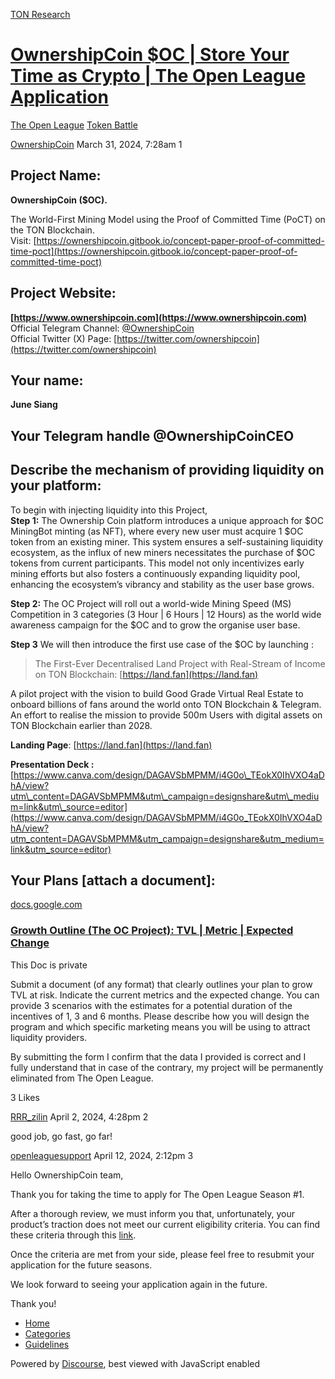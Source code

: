[TON Research](/)

# [OwnershipCoin $OC | Store Your Time as Crypto | The Open League Application](/t/ownershipcoin-oc-store-your-time-as-crypto-the-open-league-application/1991)

[The Open League](/c/the-open-league/token-leaderboard/57)  [Token Battle](/c/the-open-league/token-leaderboard/57) 

    

[OwnershipCoin](https://tonresear.ch/u/OwnershipCoin)  March 31, 2024, 7:28am  1

## [](#project-name-1)Project Name:

**OwnershipCoin ($OC).**

The World-First Mining Model using the Proof of Committed Time (PoCT) on the TON Blockchain.  
Visit: [https://ownershipcoin.gitbook.io/concept-paper-proof-of-committed-time-poct](https://ownershipcoin.gitbook.io/concept-paper-proof-of-committed-time-poct)

## [](#project-website-2)Project Website:

**[https://www.ownershipcoin.com](https://www.ownershipcoin.com)**  
Official Telegram Channel: [@OwnershipCoin](/u/ownershipcoin)  
Official Twitter (X) Page: [https://twitter.com/ownershipcoin](https://twitter.com/ownershipcoin)

## [](#your-name-3)Your name:

**June Siang**

## [](#your-telegram-handle-ownershipcoinceo-4)Your Telegram handle @OwnershipCoinCEO

## [](#describe-the-mechanism-of-providing-liquidity-on-your-platform-5)Describe the mechanism of providing liquidity on your platform:

To begin with injecting liquidity into this Project,  
**Step 1:** The Ownership Coin platform introduces a unique approach for $OC MiningBot minting (as NFT), where every new user must acquire 1 $OC token from an existing miner. This system ensures a self-sustaining liquidity ecosystem, as the influx of new miners necessitates the purchase of $OC tokens from current participants. This model not only incentivizes early mining efforts but also fosters a continuously expanding liquidity pool, enhancing the ecosystem’s vibrancy and stability as the user base grows.

**Step 2:** The OC Project will roll out a world-wide Mining Speed (MS) Competition in 3 categories (3 Hour | 6 Hours | 12 Hours) as the world wide awareness campaign for the $OC and to grow the organise user base.

**Step 3** We will then introduce the first use case of the $OC by launching :

> The First-Ever Decentralised Land Project with Real-Stream of Income on TON Blockchain: [https://land.fan](https://land.fan)

A pilot project with the vision to build Good Grade Virtual Real Estate to onboard billions of fans around the world onto TON Blockchain & Telegram. An effort to realise the mission to provide 500m Users with digital assets on TON Blockchain earlier than 2028.

**Landing Page**: [https://land.fan](https://land.fan)

**Presentation Deck :** [https://www.canva.com/design/DAGAVSbMPMM/i4G0o\_TEokX0IhVXO4aDhA/view?utm\_content=DAGAVSbMPMM&utm\_campaign=designshare&utm\_medium=link&utm\_source=editor](https://www.canva.com/design/DAGAVSbMPMM/i4G0o_TEokX0IhVXO4aDhA/view?utm_content=DAGAVSbMPMM&utm_campaign=designshare&utm_medium=link&utm_source=editor)

## [](#your-plans-attach-a-document-6)Your Plans \[attach a document\]:

[docs.google.com](https://docs.google.com/document/d/1VY3q4YsxsPiVy1rLHtEOXegK5Z4i-U4cFDmih3NnvqQ/edit?usp=sharing)

[](https://docs.google.com/document/d/1VY3q4YsxsPiVy1rLHtEOXegK5Z4i-U4cFDmih3NnvqQ/edit?usp=sharing)

### [Growth Outline (The OC Project): TVL | Metric | Expected Change](https://docs.google.com/document/d/1VY3q4YsxsPiVy1rLHtEOXegK5Z4i-U4cFDmih3NnvqQ/edit?usp=sharing)

This Doc is private

Submit a document (of any format) that clearly outlines your plan to grow TVL at risk. Indicate the current metrics and the expected change. You can provide 3 scenarios with the estimates for a potential duration of the incentives of 1, 3 and 6 months. Please describe how you will design the program and which specific marketing means you will be using to attract liquidity providers.

By submitting the form I confirm that the data I provided is correct and I fully understand that in case of the contrary, my project will be permanently eliminated from The Open League.

  3 Likes

[RRR\_zilin](https://tonresear.ch/u/RRR_zilin) April 2, 2024, 4:28pm  2

good job, go fast, go far!

 

[openleaguesupport](https://tonresear.ch/u/openleaguesupport) April 12, 2024, 2:12pm  3

Hello OwnershipCoin team,

Thank you for taking the time to apply for The Open League Season #1.

After a thorough review, we must inform you that, unfortunately, your product’s traction does not meet our current eligibility criteria. You can find these criteria through this [link](https://tonresear.ch/t/about-the-token-leaderboard-minor-league-category/1274).

Once the criteria are met from your side, please feel free to resubmit your application for the future seasons.

We look forward to seeing your application again in the future.

Thank you!

 

*   [Home](/)
*   [Categories](/categories)
*   [Guidelines](/guidelines)

Powered by [Discourse](https://www.discourse.org), best viewed with JavaScript enabled